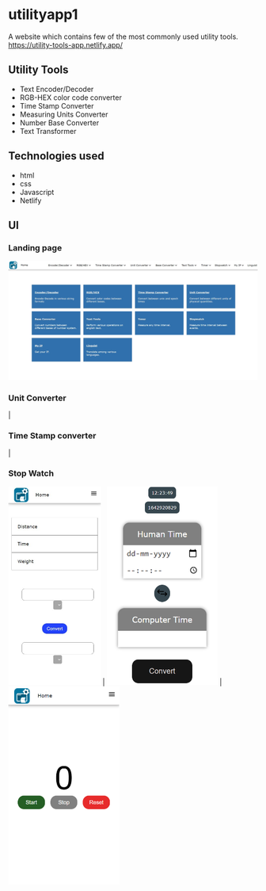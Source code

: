 # utilityapp1
A website which contains few of the most commonly used utility tools.<br/>
https://utility-tools-app.netlify.app/

## Utility Tools
- Text Encoder/Decoder
- RGB-HEX color code converter
- Time Stamp Converter
- Measuring Units Converter
- Number Base Converter
- Text Transformer

## Technologies used
- html
- css
- Javascript
- Netlify

## UI
### Landing page
<img src="./readmeimages/ua-ss1.jpg" />

<h3>Unit Converter</h3> | <h3>Time Stamp converter</h3> | <h3>Stop Watch</h3>
<img src="./readmeimages/ua-ss3.jpg" height="400"/> | <img src="./readmeimages/ua-ss3.png" height="400"/> | <img src="./readmeimages/ua-ss4.png" height="400" />
